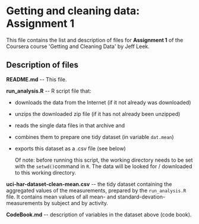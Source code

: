 Getting and cleaning data: Assignment 1
======================================

This file contains the list and description of files for **Assignment 1**
of the Coursera course 'Getting and Cleaning Data' by Jeff Leek.


Description of files
------------------

**README.md** -- This file.

**run_analysis.R** -- R script file that:

* downloads the data from the Internet (if it not already was downloaded)
* unzips the downloaded zip file (if it has not already been unzipped)
* reads the single data files in that archive and
* combines them to prepare one tidy dataset (in variable `dat.mean`)
* exports this dataset as a .csv file (see below)

    Of note: before running this script, the working directory needs to be set with the `setwd()`command in `R`. The data will be looked for / downloaded to this working directory.

**uci-har-dataset-clean-mean.csv** -- the tidy dataset containing the aggregated values of the measurements, prepared by the `run_analysis.R` file. It contains mean values of all mean- and standard-devation-measurements by subject and by activity.

**CodeBook.md** -- description of variables in the dataset above (code book).




